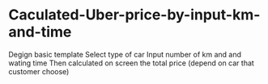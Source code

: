 # Caculated-Uber-price-by-input-km-and-time
Degign basic template 
Select type of car
Input number of km and and wating time
Then calculated on screen the total price (depend on car that customer choose)

